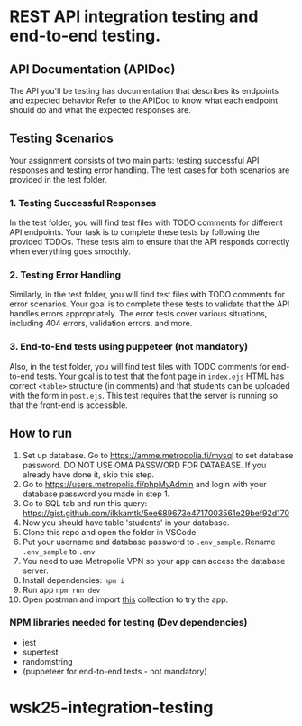 # REST API integration testing and end-to-end testing.

## API Documentation (APIDoc)

The API you'll be testing has documentation that describes its endpoints and expected behavior Refer to the APIDoc to know what each endpoint should do and what the expected responses are.

## Testing Scenarios

Your assignment consists of two main parts: testing successful API responses and testing error handling. The test cases for both scenarios are provided in the test folder.

### 1. Testing Successful Responses

In the test folder, you will find test files with TODO comments for different API endpoints. Your task is to complete these tests by following the provided TODOs. These tests aim to ensure that the API responds correctly when everything goes smoothly.

### 2. Testing Error Handling

Similarly, in the test folder, you will find test files with TODO comments for error scenarios. Your goal is to complete these tests to validate that the API handles errors appropriately. The error tests cover various situations, including 404 errors, validation errors, and more.

### 3. End-to-End tests using puppeteer (not mandatory)

Also, in the test folder, you will find test files with TODO comments for end-to-end tests. Your goal is to test that the font page in `index.ejs` HTML has correct `<table>` structure (in comments) and that students can be uploaded with the form in `post.ejs`. This test requires that the server is running so that the front-end is accessible.

## How to run

1. Set up database. Go to https://amme.metropolia.fi/mysql to set database password. DO NOT USE OMA PASSWORD FOR DATABASE. If you already have done it, skip this step.
2. Go to https://users.metropolia.fi/phpMyAdmin and login with your database password you made in step 1.
3. Go to SQL tab and run this query: https://gist.github.com/ilkkamtk/5ee689673e4717003561e29bef92d170
4. Now you should have table 'students' in your database.
5. Clone this repo and open the folder in VSCode
6. Put your username and database password to `.env_sample`. Rename `.env_sample` to `.env`
7. You need to use Metropolia VPN so your app can access the database server.
8. Install dependencies: `npm i`
9. Run app `npm run dev`
10. Open postman and import [this](students.postman_collection.json) collection to try the app.

### NPM libraries needed for testing (Dev dependencies)

- jest
- supertest
- randomstring
- (puppeteer for end-to-end tests - not mandatory)
# wsk25-integration-testing
